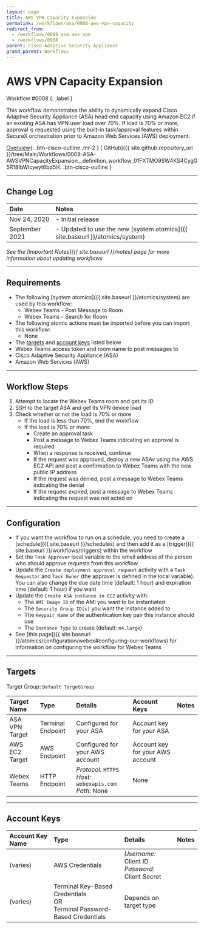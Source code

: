 ```yaml
---
layout: page
title: AWS VPN Capacity Expansion
permalink: /workflows/asa/0008-aws-vpn-capacity
redirect_from:
  - /workflows/0008-asa-aws-vpn
  - /workflows/0008
parent: Cisco Adaptive Security Appliance
grand_parent: Workflows
---
```


# AWS VPN Capacity Expansion
<div markdown="1">
Workflow #0008
{: .label }
</div>

This workflow demonstrates the ability to dynamically expand Cisco Adaptive Security Appliance (ASA) head end capacity using Amazon EC2 if an existing ASA has VPN user load over 70%. If load is 70% or more, approval is requested using the built-in task/approval features within SecureX orchestration prior to Amazon Web Services (AWS) deployment.

[<i class="fa fa-video mr-1"></i> Overview](https://www.youtube.com/watch?v=OCedOR6k_VM&list=PLPFIie48Myg2tu2gHbgm-moYg8LDaXsSo){: .btn-cisco-outline .mr-2 } [<i class="fab fa-github mr-1"></i> GitHub]({{ site.github.repository_url }}/tree/Main/Workflows/0008-ASA-AWSVPNCapacityExpansion__definition_workflow_01FXTMO9SW4KS4CygG5R18IbWicyeyt6bd5){: .btn-cisco-outline }

---

## Change Log

| Date | Notes |
|:-----|:------|
| Nov 24, 2020 | - Initial release |
| September 2021 | - Updated to use the new [system atomics]({{ site.baseurl }}/atomics/system) |

_See the [Important Notes]({{ site.baseurl }}/notes) page for more information about updating workflows_

---

## Requirements
* The following [system atomics]({{ site.baseurl }}/atomics/system) are used by this workflow:
	* Webex Teams - Post Message to Room
	* Webex Teams - Search for Room
* The following atomic actions must be imported before you can import this workflow:
	* None
* The [targets](#targets) and [account keys](#account-keys) listed below
* Webex Teams access token and room name to post messages to
* Cisco Adaptive Security Appliance (ASA)
* Amazon Web Services (AWS)

---

## Workflow Steps
1. Attempt to locate the Webex Teams room and get its ID
1. SSH to the target ASA and get its VPN device load
1. Check whether or not the load is 70% or more
	* If the load is less than 70%, end the workflow
	* If the load is 70% or more:
		* Create an approval task
		* Post a message to Webex Teams indicating an approval is required
		* When a response is received, continue
		* If the request was approved, deploy a new ASAv using the AWS EC2 API and post a confirmation to Webex Teams with the new public IP address
		* If the request was denied, post a message to Webex Teams indicating the denial
		* If the request expired, post a message to Webex Teams indicating the request was not acted on

---

## Configuration
* If you want the workflow to run on a schedule, you need to create a [schedule]({{ site.baseurl }}/schedules) and then add it as a [trigger]({{ site.baseurl }}/workflows/triggers) within the workflow
* Set the `Task Approver` local variable to the email address of the person who should approve requests from this workflow
* Update the `Create deployment approval request` activity with a `Task Requestor` and `Task Owner` (the approver is defined in the local variable). You can also change the due date time (default: 1 hour) and expiration time (default: 1 hour) if you want
* Update the `Create ASA instance in EC2` activity with:
	* The `AMI Image ID` of the AMI you want to be instantiated
	* The `Security Group ID(s)` you want the instance added to
	* The `Keypair Name` of the authentication key pair this instance should use
	* The `Instance Type` to create (default: `m4.large`)
* See [this page]({{ site.baseurl }}/atomics/configuration/webex#configuring-our-workflows) for information on configuring the workflow for Webex Teams

---

## Targets
Target Group: `Default TargetGroup`

| Target Name | Type | Details | Account Keys | Notes |
|:------------|:-----|:--------|:-------------|:------|
| ASA VPN Target | Terminal Endpoint | Configured for your ASA | Account key for your ASA | |
| AWS EC2 Target | AWS Endpoint | Configured for your AWS account | Account key for your AWS account | |
| Webex Teams  | HTTP Endpoint | _Protocol:_ `HTTPS`<br />_Host:_ `webexapis.com`<br />_Path:_ None | None | |

---

## Account Keys

| Account Key Name | Type | Details | Notes |
|:-----------------|:-----|:--------|:------|
| (varies) | AWS Credentials | _Username:_ Client ID<br />_Password:_ Client Secret | |
| (varies) | Terminal Key-Based Credentials<br />OR<br />Terminal Password-Based Credentials | Depends on target type | |
